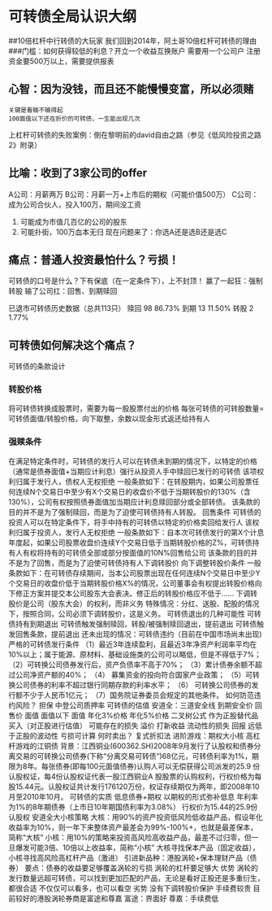 # 可转债全局认识大纲
##10倍杠杆中行转债的大玩家
我们回到2014年，阿土哥10倍杠杆可转债的理由
###门槛：如何获得较低的利息？开立一个收益互换账户
    需要用一个公司户
    注册资金要500万以上，需要提供报表
## 心智：因为没钱，而且还不能慢慢变富，所以必须赌
    关键是看输不输得起
    100面值以下还在折价的可转债，一生能出现几次

上杠杆可转债的失败案例：倒在黎明前的david自由之路（参见《低风险投资之路2》附录）
## 比喻：收到了3家公司的offer
A公司：月薪两万
B公司：月薪一万+上市后的期权（可能价值500万）
C公司：成为公司合伙人，投入100万，期间没工资
1. 可能成为市值几百亿的公司的股东
2. 可能扑街，100万血本无归
现在问题来了：你选A还是选B还是选C
## 痛点：普通人投资最怕什么？亏损！
可转债的口号是什么？下有保底（在一定条件下），上不封顶！
赢了一起狂：强制转股
输了公司扛：回售、到期赎回

已退市可转债历史数据（总共113只）
赎回 98 86.73%
到期 13 11.50%
转股 2 1.77%
## 可转债如何解决这个痛点？
可转债的条款设计
### 转股价格
将可转债转换成股票时，需要为每一股股票付出的价格
每张可转债的可转股数量=可转债面值/转股价格，向下取整，余数以现金形式返还给持有人
### 强赎条件
在满足特定条件时，可转债的发行人可以在转债未到期的情况下，以特定的价格（通常是债券面值+当期应计利息）强行从投资人手中赎回已发行的可转债
该项权利归属于发行人，债权人无权拒绝
一般条款如下：在转股期内，如果公司股票任何连续N个交易日中至少有X个交易日的收盘价不低于当期转股价的130%（含130%），公司有权按照债券面值加当期应计利息赎回部分或全部转债。
该条款的目的并不是为了强制赎回，而是为了迫使可转债持有人转股。
回售条件
可转债的投资人可以在特定条件下，将手中持有的可转债以特定的价格卖回给发行人
该权利归属于投资人，发行人无权拒绝
一般条款如下：自本次可转债发行的第X个计息年度起，如果公司股票收盘价连续Y个交易日低于当期转股价格的Z%，可转债持有人有权将持有的可转债全部或部分按面值的10N%回售给公司
该条款的目的并不是为了回售，而是为了迫使可转债持有人下调转股价
向下调整转股价条件
一般条款如下：在可转债存续期间，当本公司股票出现在任何连续N个交易日中至少Y个交易日的收盘价低于当期转股价格X%的情况，公司董事会有权提出转股价格向下修正方案并提交本公司股东大会表决。修正后的转股价格应不低于……
下调转股价是公司（股东大会）的权利，而非义务
特殊情况：分红、送股、配股的情况下，按照合同，公司必须下调转股价，这是义务。
可转债退出的几种可能性
可转债持有到期退出
可转债触发强制赎回，转股/被强制赎回退出，提前退出
可转债触发回售条款，提前退出
还未出现的情况：可转债违约（目前在中国市场尚未出现)
严格的可转债发行条件
（1）最近3年连续盈利，且最近3年净资产利润率平均在10%以上；属于能源、原材料、基础设施类的公司可以略低，但是不得低于7%；
（2）可转换公司债券发行后，资产负债率不高于70%；
（3）累计债券余额不超过公司净资产额的40%；
（4） 募集资金的投向符合国家产业政策；
（5）可转换公司债券的利率不超过银行同期存款的利率水平；
（6） 可转换公司债券的发行额不少于人民币1亿元；
（7）国务院证券委员会规定的其他条件。
如何防范违约风险？
担保
中登公司质押率
可转债的估值
安道全：三道安全线
到期安全价
回售价
面值
面值以下
面值
年化3%价格
年化5%价格
二叉树公式
作为正股替代品买入（对正股进行估值）
可能存在的损失
溢价
打新收益
流动性的损失
回报
远低于正股的波动性
亏损可计算
何时卖出？
复式折扣法
进阶游戏：期权大小核
高杠杆游戏的江铜债
背景：江西铜业(600362.SH)2008年9月发行了认股权和债券分离交易的可转换公司债券(下称“分离交易可转债”)68亿元，可转债利率为1%，期限为8年。每张债券(即每100元面值债券)认购人可以无偿获得公司派发的25.9 份认股权证，每4份认股权证代表一股江西铜业A 股股票的认购权利，行权价格为每股15.44元。认股权证共计发行176120万份，权证存续期仅为两年，即2008年10月至2010年10月。
可转债的实质
低息债券+期权
以期权的形式弥补低息
年利率为1%的8年期债券（上市日10年期国债利率为3.08%）
行权价为15.44的25.9份认股权
安道全大小核策略
大核：用90%的资产投资低风险低收益产品，假设年化收益率为10%，则一年下来整体资产最差会为99%-100%+，也就是最差保本，简称“大核”
小核：用10%的策略来投资高风险高收益产品，最差不过归零，但一旦爆发可能3倍、10倍以上收益率，简称“小核”
大核寻找保本产品（固定收益），小核寻找高风险高杠杆产品（激进）
引进新品种：港股涡轮+保本理财产品（债券）
要点：债券的收益要足够覆盖涡轮的亏损
涡轮的杠杆要足够大
优势
涡轮的发行数量远超可转债，可以找到更加匹配的产品，无论是看好正股还是多重衍生，都很合适
不仅仅可以看多，也可以看空
劣势
没有下调转股价保护
手续费较贵
目前较好的港股涡轮券商是富途和尊嘉
富途：界面好
尊嘉：手续费低